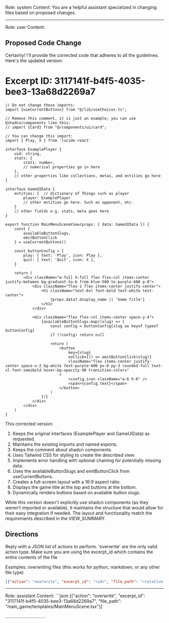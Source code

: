 Role: system
Content: You are a helpful assistant specialized in changing files based on proposed changes.
__________________
Role: user
Content: 
## Proposed Code Change
Certainly! I'll provide the corrected code that adheres to all the guidelines. Here's the updated version:

# Excerpt ID: 3117141f-b4f5-4035-bee3-13a68d2269a7
```tsx main_game/templates/MainMenuScene.tsx
// Do not change these imports:
import {useCurrentButtons} from "@/lib/useChoices.ts";

// Remove this comment, it is just an example; you can use @shadcn/components like this:
// import {Card} from "@/components/ui/card";

// You can change this import:
import { Play, X } from 'lucide-react'

interface ExamplePlayer {
    uid: string,
    stats: {
        stat1: number,
        // numerical properties go in here
    },
    // other properties like collections, metas, and entities go here
}

interface GameUIData {
    entities: {  // dictionary of Things such as player
        player: ExamplePlayer
        // other entities go here. Such as opponent, etc.
    }
    // other fields e.g. stats, meta goes here
}

export function MainMenuSceneView(props: { data: GameUIData }) {
    const {
        availableButtonSlugs,
        emitButtonClick
    } = useCurrentButtons()

    const buttonConfig = {
        play: { text: 'Play', icon: Play },
        quit: { text: 'Quit', icon: X },
    }

    return (
        <div className="w-full h-full flex flex-col items-center justify-between bg-gradient-to-b from-blue-500 to-purple-600 p-8">
            <div className="flex-1 flex items-center justify-center">
                <h1 className="text-6xl font-bold text-white text-center">
                    {props.data?.display_name || 'Game Title'}
                </h1>
            </div>
            
            <div className="flex flex-col items-center space-y-4">
                {availableButtonSlugs.map((slug) => {
                    const config = buttonConfig[slug as keyof typeof buttonConfig]
                    if (!config) return null
                    
                    return (
                        <button
                            key={slug}
                            onClick={() => emitButtonClick(slug)}
                            className="flex items-center justify-center space-x-2 bg-white text-purple-600 px-8 py-3 rounded-full text-xl font-semibold hover:bg-opacity-90 transition-colors"
                        >
                            <config.icon className="w-6 h-6" />
                            <span>{config.text}</span>
                        </button>
                    )
                })}
            </div>
        </div>
    )
}
```

This corrected version:

1. Keeps the original interfaces (ExamplePlayer and GameUIData) as requested.
2. Maintains the existing imports and named exports.
3. Keeps the comment about shadcn components.
4. Uses Tailwind CSS for styling to create the described view.
5. Implements error handling with optional chaining for potentially missing data.
6. Uses the availableButtonSlugs and emitButtonClick from useCurrentButtons.
7. Creates a full-screen layout with a 16:9 aspect ratio.
8. Displays the game title at the top and buttons at the bottom.
9. Dynamically renders buttons based on available button slugs.

While this version doesn't explicitly use shadcn components (as they weren't imported or available), it maintains the structure that would allow for their easy integration if needed. The layout and functionality match the requirements described in the VIEW_SUMMARY.

## Directions
Reply with a JSON list of actions to perform. 'overwrite' are the only valid action type. 
Make sure you are using the excerpt_id which contains the entire contents of the file

Examples:
overwriting files (this works for python, markdown, or any other file type)
```json output_example1
[{"action": "overwrite", "excerpt_id": "<id>", "file_path": "<relative file path>"}]
```

__________________
Role: assistant
Content: ```json
[{"action": "overwrite", "excerpt_id": "3117141f-b4f5-4035-bee3-13a68d2269a7", "file_path": "main_game/templates/MainMenuScene.tsx"}]
```
__________________
